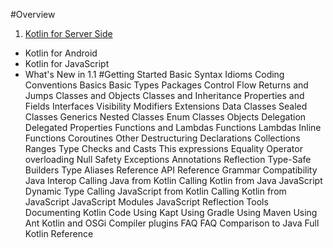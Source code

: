 #Overview
1. [Kotlin for Server Side](server-overview.md)
+ Kotlin for Android
+ Kotlin for JavaScript
+ What's New in 1.1
#Getting Started
Basic Syntax
Idioms
Coding Conventions
Basics
Basic Types
Packages
Control Flow
Returns and Jumps
Classes and Objects
Classes and Inheritance
Properties and Fields
Interfaces
Visibility Modifiers
Extensions
Data Classes
Sealed Classes
Generics
Nested Classes
Enum Classes
Objects
Delegation
Delegated Properties
Functions and Lambdas
Functions
Lambdas
Inline Functions
Coroutines
Other
Destructuring Declarations
Collections
Ranges
Type Checks and Casts
This expressions
Equality
Operator overloading
Null Safety
Exceptions
Annotations
Reflection
Type-Safe Builders
Type Aliases
Reference
API Reference
Grammar
Compatibility
Java Interop
Calling Java from Kotlin
Calling Kotlin from Java
JavaScript
Dynamic Type
Calling JavaScript from Kotlin
Calling Kotlin from JavaScript
JavaScript Modules
JavaScript Reflection
Tools
Documenting Kotlin Code
Using Kapt
Using Gradle
Using Maven
Using Ant
Kotlin and OSGi
Compiler plugins
FAQ
FAQ
Comparison to Java
Full Kotlin Reference